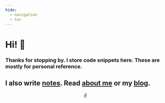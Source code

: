 ```yaml
---
hide:
  - navigation
  - toc
---
```


# Hi! 👋

### Thanks for stopping by. I store code snippets here. These are mostly for personal reference.


## I also write [notes](https://notes.maheshrjl.com/). Read [about me](https://maheshrjl.com/about) or my [blog](https://blog.maheshrjl.com).


<p style="text-align: center;">✌</p>

<div id="wcb" class="carbonbadge wcb-d"></div>
<script src="https://unpkg.com/website-carbon-badges@1.1.3/b.min.js" defer></script>